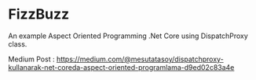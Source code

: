 # FizzBuzz

An example Aspect Oriented Programming .Net Core using DispatchProxy class. 

Medium Post : https://medium.com/@mesutatasoy/dispatchproxy-kullanarak-net-coreda-aspect-oriented-programlama-d9ed02c83a4e
